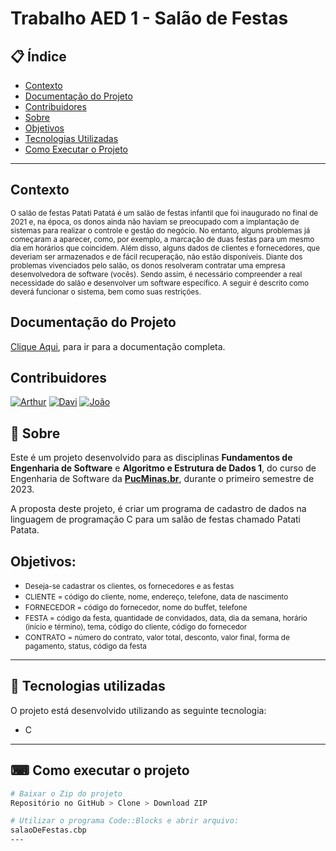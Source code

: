 # Trabalho AED 1 - Salão de Festas

## 📋 Índice

- [Contexto](#contexto)
- [Documentação do Projeto](#documentação-do-projeto)
- [Contribuidores](#contribuidores)
- [Sobre](#sobre)
- [Objetivos](#objetivos)
- [Tecnologias Utilizadas](#tecnologias-utilizadas)
- [Como Executar o Projeto](#como-executar-o-projeto)

---

## Contexto
<small>O salão de festas Patati Patatá é um salão de festas infantil que foi inaugurado no final de 2021 e,
na época, os donos ainda não haviam se preocupado com a implantação de sistemas para realizar
o controle e gestão do negócio. No entanto, alguns problemas já começaram a aparecer, como,
por exemplo, a marcação de duas festas para um mesmo dia em horários que coincidem. Além
disso, alguns dados de clientes e fornecedores, que deveriam ser armazenados e de fácil
recuperação, não estão disponíveis. Diante dos problemas vivenciados pelo salão, os donos
resolveram contratar uma empresa desenvolvedora de software (vocês). Sendo assim, é
necessário compreender a real necessidade do salão e desenvolver um software específico. A
seguir é descrito como deverá funcionar o sistema, bem como suas restrições.</small>

## Documentação do Projeto
[Clique Aqui](https://github.com/oarthurfc/salaoDeFestas/tree/main/documenta%C3%A7%C3%A3o), para ir para a documentação completa.

## Contribuidores
[![Arthur](https://avatars0.githubusercontent.com/u/119077937?s=50 "Arthur Ferreira")](https://github.com/oarthurfc) 
[![Davi](https://avatars0.githubusercontent.com/u/113954562?s=50 "Davi Augusto")](https://github.com/daviaugustoo) 
[![João](https://avatars0.githubusercontent.com/u/138156212?s=50 "João Vitor Neri")](https://github.com/jovinemo) 

## 📖 Sobre 

Este é um projeto desenvolvido para as disciplinas **Fundamentos de Engenharia de Software** e **Algoritmo e Estrutura de Dados 1**,
do curso de Engenharia de Software da **[PucMinas.br](https://www.pucminas.br/)**, durante o primeiro semestre de 2023.

A proposta deste projeto, é criar um programa de cadastro de dados na linguagem de programação C para um salão de festas chamado Patati Patata.

## Objetivos:

 - <small>Deseja-se cadastrar os clientes, os fornecedores e as festas</small>
 - <small>CLIENTE = código do cliente, nome, endereço, telefone, data de nascimento</small>
 - <small>FORNECEDOR = código do fornecedor, nome do buffet, telefone</small>
 - <small>FESTA = código da festa, quantidade de convidados, data, dia da semana, horário (início e término), tema, código do cliente, código do fornecedor</small>
 - <small>CONTRATO = número do contrato, valor total, desconto, valor final, forma de pagamento, status, código da festa</small>

--- 

## 🚀 Tecnologias utilizadas

O projeto está desenvolvido utilizando as seguinte tecnologia:

- C

--- 

## ⌨ Como executar o projeto

```bash
# Baixar o Zip do projeto
Repositório no GitHub > Clone > Download ZIP

# Utilizar o programa Code::Blocks e abrir arquivo:
salaoDeFestas.cbp
---
